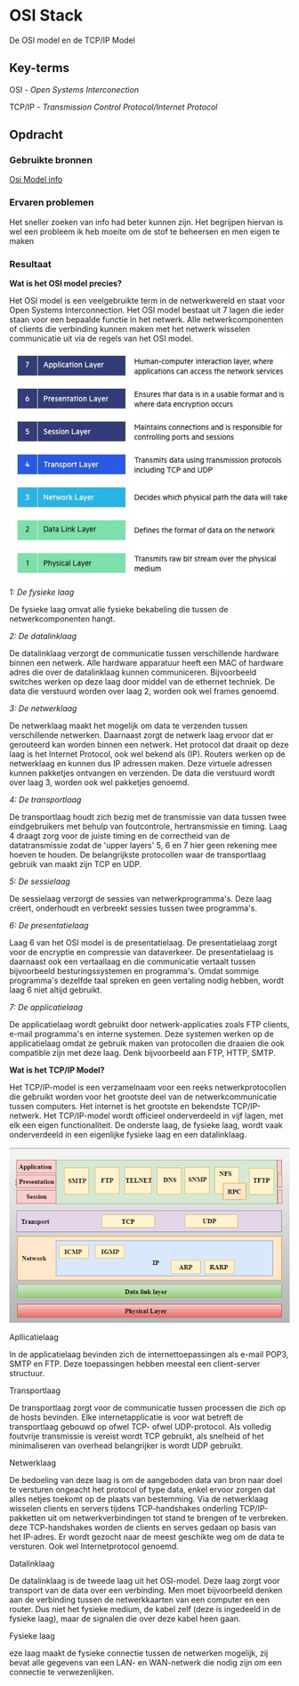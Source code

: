 # OSI Stack
De OSI model en de TCP/IP Model

## Key-terms
OSI - *Open Systems Interconection*

TCP/IP - *Transmission Control Protocol/Internet Protocol*
## Opdracht
### Gebruikte bronnen
[Osi Model info](https://www.cloudflare.com/learning/ddos/glossary/open-systems-interconnection-model-osi/)


### Ervaren problemen
Het sneller zoeken van info had beter kunnen zijn. Het begrijpen hiervan is wel een probleem ik heb moeite om de stof te beheersen en men eigen te maken

### Resultaat

 **Wat is het OSI model precies?**
 
Het OSI model is een veelgebruikte term in de netwerkwereld en staat voor Open Systems Interconnection. Het OSI model bestaat uit 7 lagen die ieder staan voor een bepaalde functie in het netwerk. Alle netwerkcomponenten of clients die verbinding kunnen maken met het netwerk wisselen communicatie uit via de regels van het OSI model.

![Osi-layer](/00_includes/OSI-layer.png)

*1: De fysieke laag*

De fysieke laag omvat alle fysieke bekabeling die tussen de netwerkcomponenten hangt.

*2: De datalinklaag*

De datalinklaag verzorgt de communicatie tussen verschillende hardware binnen een netwerk. Alle hardware apparatuur heeft een MAC of hardware adres die over de datalinklaag kunnen communiceren. Bijvoorbeeld switches werken op deze laag door middel van de ethernet techniek. De data die verstuurd worden over laag 2, worden ook wel frames genoemd.

*3: De netwerklaag*

De netwerklaag maakt het mogelijk om data te verzenden tussen verschillende netwerken. Daarnaast zorgt de netwerk laag ervoor dat er gerouteerd kan worden binnen een netwerk. Het protocol dat draait op deze laag is het Internet Protocol, ook wel bekend als (IP). Routers werken op de netwerklaag en kunnen dus IP adressen maken. Deze virtuele adressen kunnen pakketjes ontvangen en verzenden. De data die verstuurd wordt over laag 3, worden ook wel pakketjes genoemd.

*4: De transportlaag*

De transportlaag houdt zich bezig met de transmissie van data tussen twee eindgebruikers met behulp van foutcontrole, hertransmissie en timing. Laag 4 draagt zorg voor de juiste timing en de correctheid van de datatransmissie zodat de 'upper layers' 5, 6 en 7 hier geen rekening mee hoeven te houden. De belangrijkste protocollen waar de transportlaag gebruik van maakt zijn TCP en UDP.

*5: De sessielaag*

De sessielaag verzorgt de sessies van netwerkprogramma's.
Deze laag crëert, onderhoudt en verbreekt sessies tussen twee programma's.

*6: De presentatielaag*

Laag 6 van het OSI model is de presentatielaag. De presentatielaag zorgt voor de encryptie en compressie van dataverkeer. De presentatielaag is daarnaast ook een vertaallaag en die communicatie vertaalt tussen bijvoorbeeld besturingssystemen en programma's. Omdat sommige programma's dezelfde taal spreken en geen vertaling nodig hebben, wordt laag 6 niet altijd gebruikt.

*7: De applicatielaag*

De applicatielaag wordt gebruikt door netwerk-applicaties zoals FTP clients, e-mail programma's en interne systemen. Deze systemen werken op de applicatielaag omdat ze gebruik maken van protocollen die draaien die ook compatible zijn met deze laag. Denk bijvoorbeeld aan FTP, HTTP, SMTP.
 
**Wat is het TCP/IP Model?**

Het TCP/IP-model is een verzamelnaam voor een reeks netwerkprotocollen die gebruikt worden voor het grootste deel van de netwerkcommunicatie tussen computers. Het internet is het grootste en bekendste TCP/IP-netwerk. Het TCP/IP-model wordt officieel onderverdeeld in vijf lagen, met elk een eigen functionaliteit. De onderste laag, de fysieke laag, wordt vaak onderverdeeld in een eigenlijke fysieke laag en een datalinklaag.

![TCP/IP Layer](/00_includes/TCP-IP-Layer.png)

Apllicatielaag

In de applicatielaag bevinden zich de internettoepassingen als e-mail POP3, SMTP en FTP. Deze toepassingen hebben meestal een client-server structuur.

Transportlaag

De transportlaag zorgt voor de communicatie tussen processen die zich op de hosts bevinden. Elke internetapplicatie is voor wat betreft de transportlaag gebouwd op ofwel TCP- ofwel UDP-protocol. Als volledig foutvrije transmissie is vereist wordt TCP gebruikt, als snelheid of het minimaliseren van overhead belangrijker is wordt UDP gebruikt.

Netwerklaag

De bedoeling van deze laag is om de aangeboden data van bron naar doel te versturen ongeacht het protocol of type data, enkel ervoor zorgen dat alles netjes toekomt op de plaats van bestemming. Via de netwerklaag wisselen clients en servers tijdens TCP-handshakes onderling TCP/IP-pakketten uit om netwerkverbindingen tot stand te brengen of te verbreken. deze TCP-handshakes worden de clients en serves gedaan op basis van het IP-adres. Er wordt gezocht naar de meest geschikte weg om de data te versturen. Ook wel Internetprotocol genoemd.

Datalinklaag

De datalinklaag is de tweede laag uit het OSI-model. Deze laag zorgt voor transport van de data over een verbinding. Men moet bijvoorbeeld denken aan de verbinding tussen de netwerkkaarten van een computer en een router. Dus niet het fysieke medium, de kabel zelf (deze is ingedeeld in de fysieke laag), maar de signalen die over deze kabel heen gaan.

Fysieke laag

eze laag maakt de fysieke connectie tussen de netwerken mogelijk, zij bevat alle gegevens van een LAN- en WAN-netwerk die nodig zijn om een connectie te verwezenlijken.